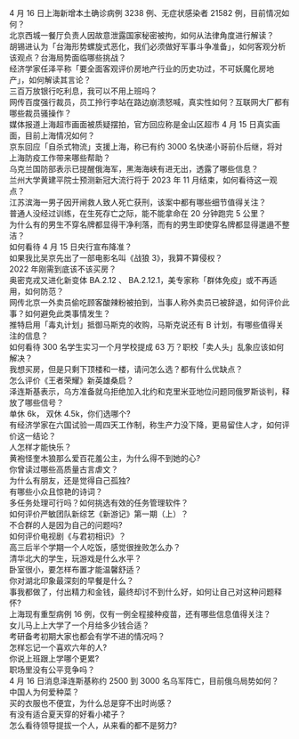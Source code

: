 4 月 16 日上海新增本土确诊病例 3238 例、无症状感染者 21582 例，目前情况如何？  
北京西城一餐厅负责人因故意泄露国家秘密被拘，如何从法律角度进行解读？  
胡锡进认为「台海形势螺旋式恶化，我们必须做好军事斗争准备」，如何客观分析该观点？台海局势面临哪些挑战？  
经济学家任泽平称「要全面客观评价房地产行业的历史功过，不可妖魔化房地产」，如何解读其言论？  
三百万放银行吃利息，我可以不用上班吗？  
网传百度强行裁员，员工拎行李站在路边崩溃怒喊，真实性如何？互联网大厂都有哪些裁员骚操作？  
媒体报道上海超市画面被质疑摆拍，官方回应称是金山区超市 4 月 15 日真实画面，目前上海情况如何？  
京东回应「自杀式物流」支援上海，称已有约 3000 名快递小哥前仆后继，将对上海防疫工作带来哪些帮助？  
乌克兰国防部表示已提醒俄海军，黑海海峡有进无出，透露了哪些信息？  
兰州大学黄建平院士预测新冠大流行将于 2023 年 11 月结束，如何看待这一观点？  
江苏滨海一男子因开闸救人致人死亡获刑，该案中都有哪些细节值得关注？  
普通人没经过训练，在生死存亡之际，能不能拿命在 20 分钟跑完 5 公里？  
为什么有的男生不穿名牌都显得干净利落，而有的男生即使穿名牌都显得邋遢不整洁？  
如何看待 4 月 15 日央行宣布降准？  
如果我比吴京先出了一部电影名叫《战狼 3》，我算不算侵权？  
2022 年刚需到底该不该买房？  
奥密克戎又进化新变体 BA.2.12 、 BA.2.12.1，美专家称「群体免疫」或不再适用，如何防范？  
网传北京一外卖员偷吃顾客酸辣粉被拍到，当事人称外卖员已被辞退，如何评价此事？如何避免此类事情发生？  
推特启用「毒丸计划」抵御马斯克的收购，马斯克说还有 B 计划，有哪些值得关注的信息？  
如何看待 300 名学生实习一个月学校提成 63 万？职校「卖人头」乱象应该如何解决？  
我想买房，但是只剩下顶楼和一楼，请问怎么选？都有什么优缺点？  
怎么评价《王者荣耀》新英雄桑启？  
泽连斯基表示，乌方准备就乌拒绝加入北约和克里米亚地位问题同俄罗斯谈判，释放了哪些信号？  
单休 6k， 双休 4.5k，你们选哪个?  
有经济学家在六国试验一周四天工作制，称生产力没下降，更易留住人才，如何评价这一结论？  
人怎样才能快乐？  
黄袍怪奎木狼那么爱百花羞公主，为什么得不到她的心?  
你曾读过哪些高质量古言虐文？  
为什么有朋友，还是觉得自己孤独?  
有哪些小众且惊艳的诗词？  
多任务处理可行吗？如何挑选有效的任务管理软件？  
如何评价严敏团队新综艺《新游记》第一期（上）？  
不合群的人是因为自己的问题吗?  
如何评价电视剧《与君初相识》？  
高三后半个学期一个人吃饭，感觉很挫败怎么办？  
清华北大的学生，玩游戏是什么水平？  
卧室很小，要怎样布置才能温馨舒适？  
你对湖北印象最深刻的早餐是什么？  
事我都做了，付出精力和金钱，最终却讨不到什么好，如何让自己对这种问题释怀?  
上海现有重型病例 16 例，仅有一例全程接种疫苗，还有哪些信息值得关注？  
女儿马上上大学了一个月给多少钱合适？  
考研备考初期大家也都会有学不进的情况吗？  
怎样忘记一个喜欢六年的人?  
你说上班跟上学哪个更累?  
职场里没有公平竞争吗？  
4 月 16 日消息泽连斯基称约 2500 到 3000 名乌军阵亡，目前俄乌局势如何？  
中国人为何爱种菜？  
买的衣服也不便宜，为什么总是穿不出时尚感？  
有没有适合夏天穿的好看小裙子？  
怎么看待领导提拔一个人，从来看的都不是努力?  
